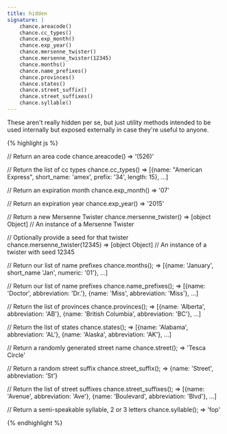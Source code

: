 ```yaml
---
title: hidden
signature: |
    chance.areacode()
    chance.cc_types()
    chance.exp_month()
    chance.exp_year()
    chance.mersenne_twister()
    chance.mersenne_twister(12345)
    chance.months()
    chance.name_prefixes()
    chance.provinces()
    chance.states()
    chance.street_suffix()
    chance.street_suffixes()
    chance.syllable()
---
```


These aren't really hidden per se, but just utility methods intended to be used
internally but exposed externally in case they're useful to anyone.

{% highlight js %}

  // Return an area code
  chance.areacode()
  => '(526)'

  // Return the list of cc types
  chance.cc_types()
  => [{name: "American Express", short_name: 'amex', prefix: '34', length: 15}, ...]

  // Return an expiration month
  chance.exp_month()
  => '07'

  // Return an expiration year
  chance.exp_year()
  => '2015'

  // Return a new Mersenne Twister
  chance.mersenne_twister()
  => [object Object] // An instance of a Mersenne Twister

  // Optionally provide a seed for that twister
  chance.mersenne_twister(12345)
  => [object Object] // An instance of a twister with seed 12345

  // Return our list of name prefixes
  chance.months();
  => [{name: 'January', short_name 'Jan', numeric: '01'}, ...]

  // Return our list of name prefixes
  chance.name_prefixes();
  => [{name: 'Doctor', abbreviation: 'Dr.'}, {name: 'Miss', abbreviation: 'Miss'}, ...]

  // Return the list of provinces
  chance.provinces();
  => [{name: 'Alberta', abbreviation: 'AB'}, {name: 'British Columbia', abbreviation: 'BC'}, ...]

  // Return the list of states
  chance.states();
  => [{name: 'Alabama', abbreviation: 'AL'}, {name: 'Alaska', abbreviation: 'AK'}, ...]

  // Return a randomly generated street name
  chance.street();
  => 'Tesca Circle'

  // Return a random street suffix
  chance.street_suffix();
  => {name: 'Street', abbreviation: 'St'}

  // Return the list of street suffixes
  chance.street_suffixes();
  => [{name: 'Avenue', abbreviation: 'Ave'}, {name: 'Boulevard', abbreviation: 'Blvd'}, ...]

  // Return a semi-speakable syllable, 2 or 3 letters
  chance.syllable();
  => 'fop'

{% endhighlight %}


